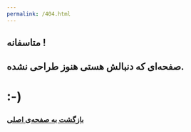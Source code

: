 ```yaml
---
permalink: /404.html
---
```

## متاسفانه !
## صفحه‌ای که دنبالش هستی هنوز طراحی نشده.
# :-)

### [بازگشت به صفحه‌ی اصلی](https://RoshaniZiba.github.io)
